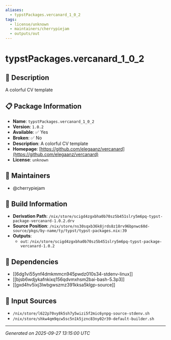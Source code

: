 ```yaml
---
aliases:
  - typstPackages.vercanard_1_0_2
tags:
  - license/unknown
  - maintainers/cherrypiejam
  - outputs/out
---
```


# typstPackages.vercanard_1_0_2

## 📝 Description

A colorful CV template

## 📋 Package Information

- **Name**: `typstPackages.vercanard_1_0_2`
- **Version**: `1.0.2`
- **Available**: ✅ Yes
- **Broken**: ✅ No
- **Description**: A colorful CV template
- **Homepage**: [https://github.com/elegaanz/vercanard](https://github.com/elegaanz/vercanard)
- **License**: `unknown`
## 👥 Maintainers

- @cherrypiejam


## 🔧 Build Information

- **Derivation Path**: `/nix/store/scigd4zgxbha0b70sz5b451slry5m6pq-typst-package-vercanard-1.0.2.drv`
- **Source Position**: `/nix/store/ns30sqxb36k8jrds8z18rv96bpnwc60d-source/pkgs/by-name/ty/typst/typst-packages.nix:39`
- **Outputs**:
  - `out`:  `/nix/store/scigd4zgxbha0b70sz5b451slry5m6pq-typst-package-vercanard-1.0.2`

## 🔗 Dependencies

- [[6dg1vi55ynf4dmkmmcn945pwdz010s34-stdenv-linux]]
- [[bjsb6wdjykafnkixq156qdvmxhsm2bai-bash-5.3p3]]
- [[gxd4hv5ixj3lwbgwszmz391kksa5klgp-source]]

## 📁 Input Sources

- `/nix/store/l622p70vy8k5sh7y5wizi5f2mic6ynpg-source-stdenv.sh`
- `/nix/store/shkw4qm9qcw5sc5n1k5jznc83ny02r39-default-builder.sh`

---
*Generated on 2025-09-27 13:15:00 UTC*
